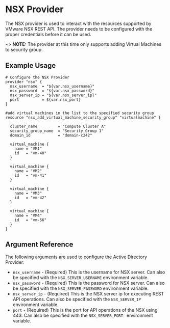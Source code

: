 # NSX Provider

The NSX provider is used to interact with the resources supported by VMware NSX REST API.
The provider needs to be configured with the proper credentials before it can be used.

~> **NOTE:** The provider at this time only supports adding Virtual Machines to security group.

## Example Usage

```nsx
# Configure the NSX Provider
provider "nsx" {
  nsx_username  = "${var.nsx_username}"
  nsx_password  = "${var.nsx_password}"
  nsx_server_ip = "${var.nsx_server_ip}"
  port          = ${var.nsx_port}
}

#add virtual machines in the list to the specified security group
resource "nsx_add_virtual_machine_security_group" "virtualmachine" {
 
  cluster_name         = "Compute Cluster A"
  security_group_name  = "Security Group 1"
  domain_id            = "domain-c242"
 
  virtual_machine {
    name = "VM1"
    id   = "vm-40"
  }

  virtual_machine {
    name = "VM2"
    id   = "vm-41"
  }

  virtual_machine {
    name = "VM3"
    id   = "vm-42"
  }

  virtual_machine {
    name = "VM4"
    id   = "vm-56"
  }
}

```

## Argument Reference

The following arguments are used to configure the Active Directory Provider:

* `nsx_username` - (Required) This is the username for NSX server. Can also
  be specified with the `NSX_SERVER_USERNAME` environment variable.
* `nsx_password` - (Required) This is the password for NSX server. Can
  also be specified with the `NSX_SERVER_PASSWORD` environment variable.
* `nsx_server_ip` - (Required) This is the NSX server ip for executing REST API operations.
 Can also be specified with the `NSX_SERVER_IP ` environment  variable.
* `port` - (Required) This is the port for API operations of the NSX using 443.
Can also be specified with the `NSX_SERVER_PORT ` environment variable.

